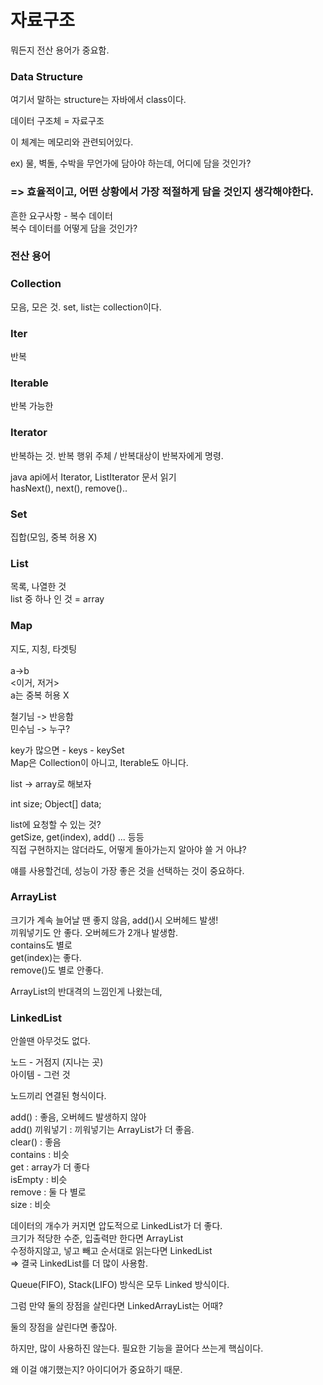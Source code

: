 <h1>자료구조</h1>

뭐든지 전산 용어가 중요함.

<h3>Data Structure</h3>

여기서 말하는 structure는 자바에서 class이다.

데이터 구조체 = 자료구조

이 체계는 메모리와 관련되어있다.

ex) 물, 벽돌, 수박을 무언가에 담아야 하는데, 어디에 담을 것인가?
<h3>=> 효율적이고, 어떤 상황에서 가장 적절하게 담을 것인지 생각해야한다.</h3>

흔한 요구사항 - 복수 데이터<br>
복수 데이터를 어떻게 담을 것인가?


<h3>전산 용어</h3>

<h3>Collection</h3>
모음, 모은 것.
set, list는 collection이다.

<h3>Iter</h3>
반복

<h3>Iterable</h3>
반복 가능한

<h3>Iterator</h3>
반복하는 것. 반복 행위 주체 / 반복대상이 반복자에게 명령.

java api에서 Iterator, ListIterator 문서 읽기<br>
hasNext(), next(), remove()..

<h3>Set</h3>
집합(모임, 중복 허용 X)


<h3>List</h3>
목록, 나열한 것<br>
list 중 하나 인 것 = array

<h3>Map</h3>
지도, 지칭, 타겟팅<br>
<Key, Value><br>
a->b<br>
<이거, 저거><br>
a는 중복 허용 X

철기님 -> 반응함<br>
민수님 -> 누구?

key가 많으면 - keys - keySet<br>
Map은 Collection이 아니고, Iterable도 아니다.


list -> array로 해보자

int size;
Object[] data;

list에 요청할 수 있는 것?<br>
getSize, get(index), add() ... 등등<br>
직접 구현하지는 않더라도, 어떻게 돌아가는지 알아야 쓸 거 아냐?<br>

얘를 사용할건데, 성능이 가장 좋은 것을 선택하는 것이 중요하다.

<h3>ArrayList</h3>
크기가 계속 늘어날 땐 좋지 않음, add()시 오버헤드 발생!<br>
끼워넣기도 안 좋다. 오버헤드가 2개나 발생함.<br>
contains도 별로<br>
get(index)는 좋다.<br>
remove()도 별로 안좋다.<br>


ArrayList의 반대격의 느낌인게 나왔는데,<br>

<h3>LinkedList</h3>
안쓸땐 아무것도 없다.

노드 - 거점지 (지나는 곳)<br>
아이템 - 그런 것<br>

노드끼리 연결된 형식이다.

add() : 좋음, 오버헤드 발생하지 않아<br>
add() 끼워넣기 : 끼워넣기는 ArrayList가 더 좋음.<br>
clear() : 좋음<br>
contains : 비슷<br>
get : array가 더 좋다<br>
isEmpty : 비슷<br>
remove : 둘 다 별로<br>
size : 비슷<br>

데이터의 개수가 커지면 압도적으로 LinkedList가 더 좋다.<br>
크기가 적당한 수준, 입출력만 한다면 ArrayList<br>
수정하지않고, 넣고 빼고 순서대로 읽는다면 LinkedList<br>
=> 결국 LinkedList를 더 많이 사용함.<br>

Queue(FIFO), Stack(LIFO) 방식은 모두 Linked 방식이다.

그럼 만약 둘의 장점을 살린다면 LinkedArrayList는 어때?

둘의 장점을 살린다면 좋잖아.

하지만, 많이 사용하진 않는다.
필요한 기능을 끌어다 쓰는게 핵심이다.

왜 이걸 얘기했는지? 아이디어가 중요하기 때문.









